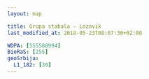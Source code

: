 ```yaml
---
layout: map

title: Grupa stabala – Lozovik
last_modified_at: 2018-05-23T08:07:30+02:00

WDPA: [555588994]
BioRaS: [255]
geoSrbija:
  L1_182: [30]
---
```

